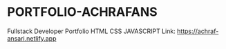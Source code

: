 # PORTFOLIO-ACHRAFANS
Fullstack Developer Portfolio HTML CSS JAVASCRIPT
Link: https://achraf-ansari.netlify.app
